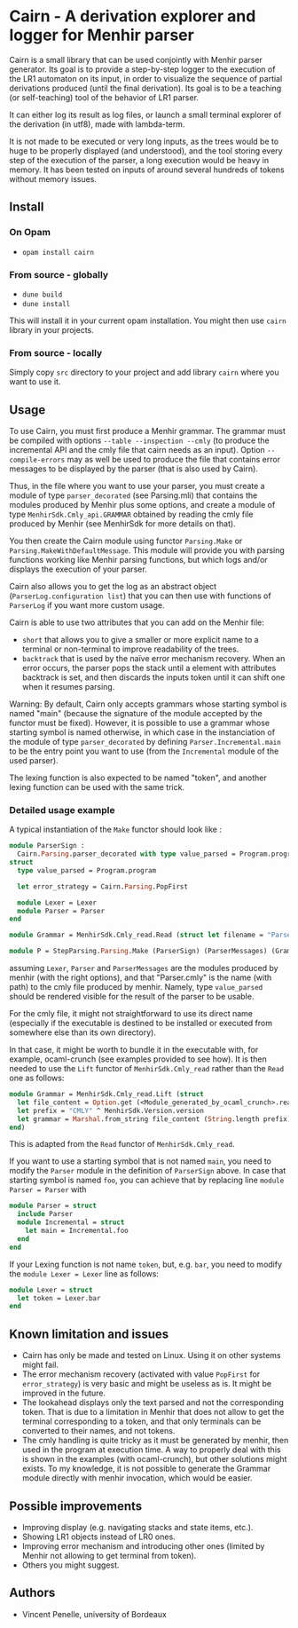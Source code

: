 # Cairn - A derivation explorer and logger for Menhir parser

Cairn is a small library that can be used conjointly with Menhir parser generator.
Its goal is to provide a step-by-step logger to the execution of the LR1 automaton on its input, in order to visualize the sequence of partial derivations produced (until the final derivation).
Its goal is to be a teaching (or self-teaching) tool of the behavior of LR1 parser.

It can either log its result as log files, or launch a small terminal explorer of the derivation (in utf8), made with lambda-term.

It is not made to be executed or very long inputs, as the trees would be to huge to be properly displayed (and understood), and the tool storing every step of the execution of the parser, a long execution would be heavy in memory. It has been tested on inputs of around several hundreds of tokens without memory issues.

## Install

### On Opam

- `opam install cairn`

### From source - globally

- `dune build`
- `dune install`

This will install it in your current opam installation. You might then use `cairn` library in your projects.

### From source - locally

Simply copy `src` directory to your project and add library `cairn` where you want to use it.

## Usage

To use Cairn, you must first produce a Menhir grammar. The grammar must be compiled with options `--table --inspection --cmly` (to produce the incremental API and the cmly file that cairn needs as an input). Option `--compile-errors` may as well be used to produce the file that contains error messages to be displayed by the parser (that is also used by Cairn).

Thus, in the file where you want to use your parser, you must create a module of type `parser_decorated` (see Parsing.mli) that contains the modules produced by Menhir plus some options, and create a module of type `MenhirSdk.Cmly_api.GRAMMAR` obtained by reading the cmly file produced by Menhir (see MenhirSdk for more details on that).

You then create the Cairn module using functor `Parsing.Make` or `Parsing.MakeWithDefaultMessage`.
This module will provide you with parsing functions working like Menhir parsing functions, but which logs and/or displays the execution of your parser.

Cairn also allows you to get the log as an abstract object (`ParserLog.configuration list`) that you can then use with functions of `ParserLog` if you want more custom usage.

Cairn is able to use two attributes that you can add on the Menhir file:

- `short` that allows you to give a smaller or more explicit name to a terminal or non-terminal to improve readability of the trees.
- `backtrack` that is used by the naïve error mechanism recovery. When an error occurs, the parser pops the stack until a element with attributes backtrack is set, and then discards the inputs token until it can shift one when it resumes parsing.

Warning: By default, Cairn only accepts grammars whose starting symbol is named "main" (because the signature of the module accepted by the functor must be fixed). However, it is possible to use a grammar whose starting symbol is named otherwise, in which case in the instanciation of the module of type `parser_decorated` by defining `Parser.Incremental.main` to be the entry point you want to use (from the `Incremental` module of the used parser).

The lexing function is also expected to be named "token", and another lexing function can be used with the same trick.

### Detailed usage example

A typical instantiation of the `Make` functor should look like :

```OCaml
module ParserSign :
  Cairn.Parsing.parser_decorated with type value_parsed = Program.program =
struct
  type value_parsed = Program.program

  let error_strategy = Cairn.Parsing.PopFirst

  module Lexer = Lexer
  module Parser = Parser
end

module Grammar = MenhirSdk.Cmly_read.Read (struct let filename = "Parser.cmly" end)

module P = StepParsing.Parsing.Make (ParserSign) (ParserMessages) (Grammar)
```

assuming `Lexer`, `Parser` and `ParserMessages` are the modules produced by menhir (with the right options), and that "Parser.cmly" is the name (with path) to the cmly file produced by menhir. Namely, type `value_parsed` should be rendered visible for the result of the parser to be usable.

For the cmly file, it might not straightforward to use its direct name (especially if the executable is destined to be installed or executed from somewhere else than its own directory).
  
In that case, it might be worth to bundle it in the executable with, for example, ocaml-crunch (see examples provided to see how). It is then needed to use the `Lift` functor of `MenhirSdk.Cmly_read` rather than the `Read` one as follows:

```OCaml
module Grammar = MenhirSdk.Cmly_read.Lift (struct
  let file_content = Option.get (<Module_generated_by_ocaml_crunch>.read "<name_of_cmly_file>")
  let prefix = "CMLY" ^ MenhirSdk.Version.version
  let grammar = Marshal.from_string file_content (String.length prefix)
end)
```

This is adapted from the `Read` functor of `MenhirSdk.Cmly_read`.

If you want to use a starting symbol that is not named `main`, you need to modify the `Parser` module in the definition of `ParserSign` above. In case that starting symbol is named `foo`, you can achieve that by replacing line `module Parser = Parser` with

```Ocaml
module Parser = struct
  include Parser
  module Incremental = struct
    let main = Incremental.foo
  end
end
```

If your Lexing function is not name `token`, but, e.g. `bar`, you need to modify the `module Lexer = Lexer` line as follows:

```Ocaml
module Lexer = struct
  let token = Lexer.bar
end
```

## Known limitation and issues

- Cairn has only be made and tested on Linux. Using it on other systems might fail.
- The error mechanism recovery (activated with value `PopFirst` for `error_strategy`) is very basic and might be useless as is. It might be improved in the future.
- The lookahead displays only the text parsed and not the corresponding token. That is due to a limitation in Menhir that does not allow to get the terminal corresponding to a token, and that only terminals can be converted to their names, and not tokens.
- The cmly handling is quite tricky as it must be generated by menhir, then used in the program at execution time. A way to properly deal with this is shown in the examples (with ocaml-crunch), but other solutions might exists. To my knowledge, it is not possible to generate the Grammar module directly with menhir invocation, which would be easier.

## Possible improvements

- Improving display (e.g. navigating stacks and state items, etc.).
- Showing LR1 objects instead of LR0 ones.
- Improving error mechanism and introducing other ones (limited by Menhir not allowing to get terminal from token).
- Others you might suggest.

## Authors

- Vincent Penelle, university of Bordeaux
